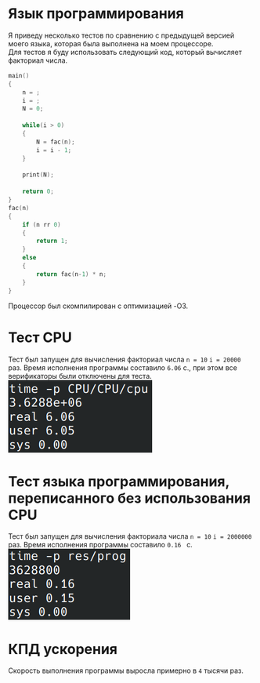 # Язык программирования
Я приведу несколько тестов по сравнению с предыдущей версией моего языка, которая была выполнена на моем процессоре.  
Для тестов я буду использовать следующий код, который вычисляет факториал числа.  
```c
main()
{
    n = ;
    i = ;
    N = 0;
    
    while(i > 0)
    {
        N = fac(n);
        i = i - 1;
    }
    
    print(N);
    
    return 0;
}
fac(n)
{    
    if (n rr 0)
    {
        return 1;
    }
    else
    {
        return fac(n-1) * n;
    }
}
```
Процессор был скомпилирован с оптимизацией -O3.  
# Тест CPU
Тест был запущен для вычисления факториал числа `n = 10` `i = 20000` раз. Время исполнения программы составило `6.06` с., при этом все верификаторы были отключены для теста.  
![](https://github.com/vihlancevk/MyProgrammingLanguage/blob/main/res/time.png)
# Тест языка программирования, переписанного без использования CPU
Тест был запущен для вычисления факториала числа `n = 10` `i = 2000000` раз. Время исполнения программы составило `0.16 ` с.  
![](https://github.com/vihlancevk/MyProgrammingLanguage.2/blob/main/res/time.png)
# КПД ускорения
Скорость выполнения программы выросла примерно в `4` тысячи раз.
